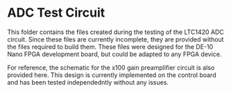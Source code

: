 # ADC Test Circuit

This folder contains the files created during the testing of the LTC1420 ADC circuit. Since these files are currently incomplete, they are provided without the files required to build them. These files were designed for the DE-10 Nano FPGA development board, but could be adapted to any FPGA device.

For reference, the schematic for the x100 gain preamplifier circuit is also provided here. This design is currently implemented on the control board and has been tested independedntly without any issues.